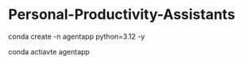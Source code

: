 # Personal-Productivity-Assistants

conda create -n agentapp python=3.12 -y

conda actiavte agentapp
